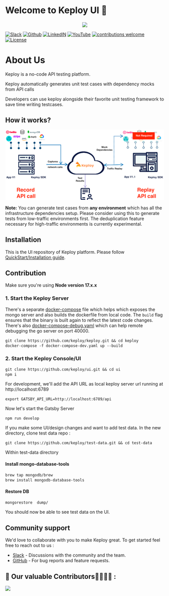 # Welcome to Keploy UI 👋

<p style="text-align:center;" align="center">
  <img align="center" src="https://avatars.githubusercontent.com/u/92252339?s=200&v=4" width="30%" />
</p>

[![Slack](https://img.shields.io/badge/slack-@keyploy--slack-yellow.svg)](https://join.slack.com/t/keploy/shared_invite/zt-12rfbvc01-o54cOG0X1G6eVJTuI_orSA)
[![Github](https://img.shields.io/badge/github-@keyploy--github-9cf.svg)](https://github.com/keploy)
[![LinkedIN](https://img.shields.io/badge/linkedin-@keyploy--LinkedIn-lightgray.svg)](https://www.linkedin.com/company/keploy/)
[![YouTube](https://img.shields.io/badge/youtube-@keyploy--youtube-red.svg)](https://www.youtube.com/channel/UC6OTg7F4o0WkmNtSoob34lg)
[![contributions welcome](https://img.shields.io/badge/contributions-welcome-brightgreen?logo=github)](CODE_OF_CONDUCT.md)
[![License](.github/License-Apache_2.0-blue.svg)](https://opensource.org/licenses/Apache-2.0)


# About Us
Keploy is a no-code API testing platform.

Keploy automatically generates unit test cases with dependency mocks from API calls

Developers can use keploy alongside their favorite unit testing framework to save time writing testcases.

## How it works?

![How it works](https://raw.githubusercontent.com/keploy/docs/main/static/img/how-it-works.png)

**Note:** You can generate test cases from **any environment** which has all the infrastructure dependencies setup. Please consider using this to generate tests from low-traffic environments first. The deduplication feature necessary for high-traffic environments is currently experimental.

## Installation

This is the UI repository of Keploy platform. Please follow [QuickStart/Installation guide](https://github.com/keploy/keploy/#quickstart).

## Contribution

Make sure you're using **Node version 17.x.x**

### 1. Start the Keploy Server
There's a separate [docker-compose](https://github.com/keploy/keploy/blob/main/docker-compose-dev.yaml) file which helps which exposes the mongo server and also builds the dockerfile from local code.  The `build` flag ensures that the binary is built again to reflect the latest code changes. There's also [docker-compose-debug.yaml](https://github.com/keploy/keploy/blob/main/docker-compose-debug.yaml) which can help remote debugging the go server on port 40000.
```shell
git clone https://github.com/keploy/keploy.git && cd keploy
docker-compose -f docker-compose-dev.yaml up --build
```
### 2. Start the Keploy Console/UI
```shell
git clone https://github.com/keploy/ui.git && cd ui
npm i 
```
For development, we'll add the API URL as local keploy server url running at http://localhost:6789
```shell
export GATSBY_API_URL=http://localhost:6789/api
```

Now let's start the Gatsby Server 

```shell
npm run develop
```

If you make some UI/design changes and want to add test data. In the new directory, clone test data repo : 
```shell
git clone https://github.com/keploy/test-data.git && cd test-data
```
Within test-data directory

#### Install mongo-database-tools
```
brew tap mongodb/brew
brew install mongodb-database-tools
```
#### Restore DB
```
mongorestore  dump/
```
You should now be able to see test data on the UI.

## Community support
We'd love to collaborate with you to make Keploy great. To get started feel free to reach out to us :
* [Slack](https://join.slack.com/t/keploy/shared_invite/zt-12rfbvc01-o54cOG0X1G6eVJTuI_orSA) - Discussions with the community and the team.
* [GitHub](https://github.com/keploy/keploy/issues) - For bug reports and feature requests.

## 📌 Our valuable Contributors👩‍💻👨‍💻 :
<table>
  <tr>
    <a href="https://github.com/keploy/ui/graphs/contributors">
      <img src="https://contrib.rocks/image?repo=keploy/ui" />
    </a>
  </tr>
</table>
